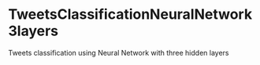 # TweetsClassificationNeuralNetwork3layers
Tweets classification using Neural Network with three hidden layers
